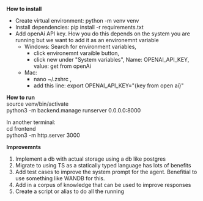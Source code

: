 **How to install**<br>
- Create virtual environment: python -m venv venv
- Install dependencies: pip install -r requirements.txt
- Add openAi API key. How you do this depends on the system you are running but we want to add it as an environemnt variable
  - Windows: Search for environment variables,
    - click environemnt varaible button,
    - click new under "System variables", Name: OPENAI_API_KEY, value: get from openAi <br>
  - Mac:
    - nano ~/.zshrc ,
    - add this line: export OPENAI_API_KEY="{key from open ai}" <br>

**How to run**<br>
source venv/bin/activate <br>
python3 -m backend.manage runserver 0.0.0.0:8000 <br>

In another terminal: <br>
cd frontend <br>
python3 -m http.server 3000 <br>


**Improvemnts**
1. Implement a db with actual storage using a db like postgres 
2. Migrate to using TS as a statically typed language has lots of benefits
3. Add test cases to improve the system prompt for the agent. Benefitial to use something like WANDB for this.
4. Add in a corpus of knowledge that can be used to improve responses
5. Create a script or alias to do all the running
